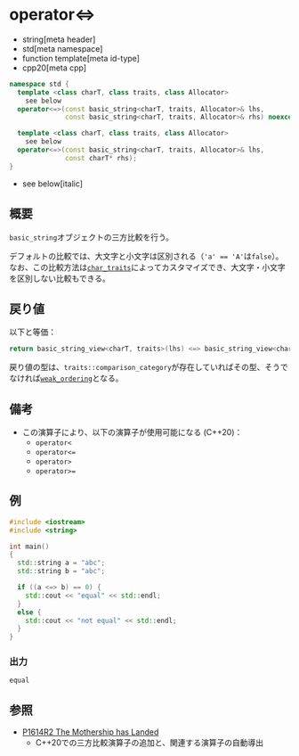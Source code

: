 # operator<=>
* string[meta header]
* std[meta namespace]
* function template[meta id-type]
* cpp20[meta cpp]

```cpp
namespace std {
  template <class charT, class traits, class Allocator>
    see below
  operator<=>(const basic_string<charT, traits, Allocator>& lhs,
              const basic_string<charT, traits, Allocator>& rhs) noexcept; // (1) C++20

  template <class charT, class traits, class Allocator>
    see below
  operator<=>(const basic_string<charT, traits, Allocator>& lhs,
              const charT* rhs);                                           // (2) C++20
}
```
* see below[italic]

## 概要
`basic_string`オブジェクトの三方比較を行う。

デフォルトの比較では、大文字と小文字は区別される（`'a' == 'A'`は`false`）。  
なお、この比較方法は[`char_traits`](/reference/string/char_traits.md)によってカスタマイズでき、大文字・小文字を区別しない比較もできる。


## 戻り値
以下と等価：

```cpp
return basic_string_view<charT, traits>(lhs) <=> basic_string_view<charT, traits>(rhs);
```

戻り値の型は、`traits::comparison_category`が存在していればその型、そうでなければ[`weak_ordering`](/reference/compare/weak_ordering.md)となる。


## 備考
- この演算子により、以下の演算子が使用可能になる (C++20)：
    - `operator<`
    - `operator<=`
    - `operator>`
    - `operator>=`


## 例
```cpp example
#include <iostream>
#include <string>

int main()
{
  std::string a = "abc";
  std::string b = "abc";

  if ((a <=> b) == 0) {
    std::cout << "equal" << std::endl;
  }
  else {
    std::cout << "not equal" << std::endl;
  }
}
```

### 出力
```
equal
```

## 参照
- [P1614R2 The Mothership has Landed](https://www.open-std.org/jtc1/sc22/wg21/docs/papers/2019/p1614r2.html)
    - C++20での三方比較演算子の追加と、関連する演算子の自動導出
